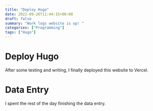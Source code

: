 ```yaml
---
title: "Deploy Hugo"
date: 2022-09-26T11:44:15+08:00
draft: false
summary: "Work logs website is up! "
categories: ["Programming"]
tags: ["Hugo"]
---
```


# Deploy Hugo
After some testing and writing, I finally deployed this website to Vercel.

# Data Entry
I spent the rest of the day finishing the data entry.
